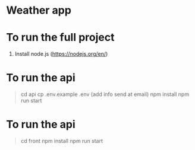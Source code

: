 # Weather app

# To run the full project

1. Install node.js (https://nodejs.org/en/)


# To run the api

> cd api
> cp .env.example .env (add info send at email)
> npm install
> npm run start

# To run the api

> cd front
> npm install
> npm run start